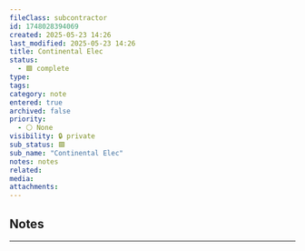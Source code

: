 ```yaml
---
fileClass: subcontractor
id: 1748028394069
created: 2025-05-23 14:26
last_modified: 2025-05-23 14:26
title: Continental Elec
status:
  - 🟩 complete
type: 
tags: 
category: note
entered: true
archived: false
priority:
  - ⚪ None
visibility: 🔒 private
sub_status: 🟩
sub_name: "Continental Elec"
notes: notes
related: 
media: 
attachments:
---
```


## Notes
---


